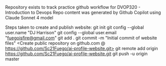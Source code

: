 Repository exists to track practice github workflow for DVOP320 - Introduction to Devops
Repo content was generated by Github Copilot using Claude Sonnet 4 model

Steps taken to create and publish website: 
    git init
    git config --global user.name "DJ Harrison"
    git config --global user.email "fuegoisfire@gmail.com"
    git add .
    git commit -m "Initial commit of website files"
    <Create public repository on github.com @ https://github.com/Sc21Fuego/ai-profile-website.git>
    git remote add origin https://github.com/Sc21Fuego/ai-profile-website.git
    git push -u origin master
    <Set Github repo to use master branch as hosted page content>
    <Created README.md>